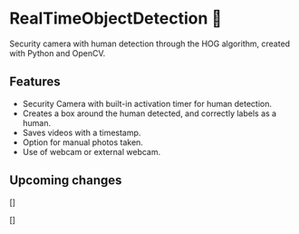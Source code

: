 # RealTimeObjectDetection 🎥
Security camera with human detection through the HOG algorithm, created with Python and OpenCV.


## Features
- Security Camera with built-in activation timer for human detection.
- Creates a box around the human detected, and correctly labels as a human.
- Saves videos with a timestamp.
- Option for manual photos taken.
- Use of webcam or external webcam.

## Upcoming changes
[]

[]
